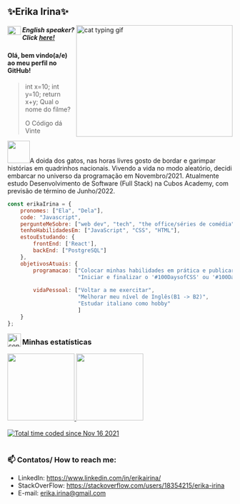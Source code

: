 ## ✨Erika Irina✨

<img align="right" width="350" height="250" alt="cat typing gif" src="https://camo.githubusercontent.com/fe55d03d5d4c092c011ce41d71b756d25ce8ad9c1ee0a017b0a26f889a1ff56e/68747470733a2f2f67696666696c65732e616c706861636f646572732e636f6d2f3239372f323937302e676966">

##### <img align="left" width="30" height="20" alt="United Kingdom flag" src="https://upload.wikimedia.org/wikipedia/commons/thumb/2/2c/Flag_of_the_United_Kingdom_%282-3%29.svg/1200px-Flag_of_the_Unitd_Kingdom_%282-3%29.svg.png">English speaker? Click <a href=#>here!</a> 

#### Olá, bem vindo(a/e) ao meu perfil no GitHub!

>int x=10; int y=10; return x+y;
>Qual o nome do filme?
>
>O Código dá Vinte


<img src="https://media.giphy.com/media/VgCDAzcKvsR6OM0uWg/giphy.gif" width="50">A doida dos gatos, nas horas livres gosto de bordar e garimpar histórias em quadrinhos nacionais. Vivendo a vida no modo aleatório, decidi embarcar no universo da programação em Novembro/2021. 
Atualmente estudo Desenvolvimento de Software (Full Stack) na Cubos Academy, com previsão de término de Junho/2022.

```javascript
const erikaIrina = {
    pronomes: ["Ela", "Dela"],
    code: "Javascript",
    pergunteMeSobre: ["web dev", "tech", "the office/séries de comédia"],
    tenhoHabilidadesEm: ["JavaScript", "CSS", "HTML"],
    estouEstudando: {
        frontEnd: ['React'],
        backEnd: ["PostgreSQL"]
    },
    objetivosAtuais: {
        programacao: ["Colocar minhas habilidades em prática e publicar projetos pessoais", 
                      "Iniciar e finalizar o '#100DaysofCSS' ou '#100DaysofCode'."],
                      
        vidaPessoal: ["Voltar a me exercitar",
                      "Melhorar meu nível de Inglês(B1 -> B2)",
                      "Estudar italiano como hobby"
                      ]
    }
};
```


<img align="left" width="30" height="30" alt="icon" src="https://cdn-icons.flaticon.com/png/512/868/premium/868311.png?token=exp=1646525750~hmac=27c926d5f811119e7f184eda81e7f813"> 

### Minhas estatísticas


<div>
<a href="https://github.com/erikaisc">

<img height="150em" src="https://github-readme-stats.vercel.app/api/top-langs/?username=erikaisc&layout=compact&langs_count=7&theme=highcontrast"/>
<img height="150em" src="https://github-readme-stats.vercel.app/api?username=erikaisc&show_icons=true&theme=highcontrast&include_all_commits=true&count_private=true"/>
</div>
</br>
  <a href="https://wakatime.com/@604dc574-b498-4086-a563-66d1804a2585"><img src="https://wakatime.com/badge/user/604dc574-b498-4086-a563-66d1804a2585.svg" alt="Total time coded since Nov 16 2021" /></a>
    </br>
    </br>
    
### 📫 Contatos/ How to reach me:
- LinkedIn: https://www.linkedin.com/in/erikairina/
- StackOverFlow: https://stackoverflow.com/users/18354215/erika-irina
- E-mail: erika.irina@gmail.com


 <div id='english-speaker'>
  </div>

<!--




**erikaisc/erikaisc** is a ✨ _special_ ✨ repository because its `README.md` (this file) appears on your GitHub profile.

Here are some ideas to get you started:

- 🔭 I’m currently working on ...
- 🌱 I’m currently learning ...
- 👯 I’m looking to collaborate on ...
- 🤔 I’m looking for help with ...
- 💬 Ask me about ...
- 📫 How to reach me: ...
- 😄 Pronouns: ...
- ⚡ Fun fact: ...


### 📫 Contatos/ How to reach me:
<img src='https://img.shields.io/badge/LinkedIn-0077B5?style=for-the-badge&logo=linkedin&logoColor=white' href='https://www.linkedin.com/in/erikairina/'>
<img src='https://img.shields.io/badge/Stack_Overflow-FE7A16?style=for-the-badge&logo=stack-overflow&logoColor=white' href='https://stackoverflow.com/users/18354215/erika-irina'><img src='https://img.shields.io/badge/Gmail-D14836?style=for-the-badge&logo=gmail&logoColor=white' href='erika.irina@gmail.com'>

	![FreeCodeCamp](https://img.shields.io/badge/Freecodecamp-%23123.svg?&style=for-the-badge&logo=freecodecamp&logoColor=green)
    	![React](https://img.shields.io/badge/react-%2320232a.svg?style=for-the-badge&logo=react&logoColor=%2361DAFB)
        ![JavaScript](https://img.shields.io/badge/javascript-%23323330.svg?style=for-the-badge&logo=javascript&logoColor=%23F7DF1E)
-->
